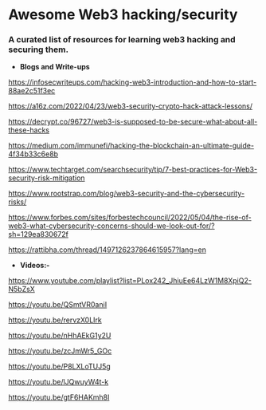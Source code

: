 # Awesome Web3 hacking/security
### A curated list of resources for learning web3 hacking and securing them.


* **Blogs and Write-ups**

https://infosecwriteups.com/hacking-web3-introduction-and-how-to-start-88ae2c51f3ec

https://a16z.com/2022/04/23/web3-security-crypto-hack-attack-lessons/

https://decrypt.co/96727/web3-is-supposed-to-be-secure-what-about-all-these-hacks

https://medium.com/immunefi/hacking-the-blockchain-an-ultimate-guide-4f34b33c6e8b

https://www.techtarget.com/searchsecurity/tip/7-best-practices-for-Web3-security-risk-mitigation

https://www.rootstrap.com/blog/web3-security-and-the-cybersecurity-risks/

https://www.forbes.com/sites/forbestechcouncil/2022/05/04/the-rise-of-web3-what-cybersecurity-concerns-should-we-look-out-for/?sh=129ea830672f

https://rattibha.com/thread/1497126237864615957?lang=en

* **Videos:-**

https://www.youtube.com/playlist?list=PLox242_JhiuEe64LzW1M8XpiQ2-N5bZsX

https://youtu.be/QSmtVR0aniI

https://youtu.be/rervzX0LIrk

https://youtu.be/nHhAEkG1y2U

https://youtu.be/zcJmWr5_GOc

https://youtu.be/P8LXLoTUJ5g

https://youtu.be/lJQwuyW4t-k

https://youtu.be/gtF6HAKmh8I
